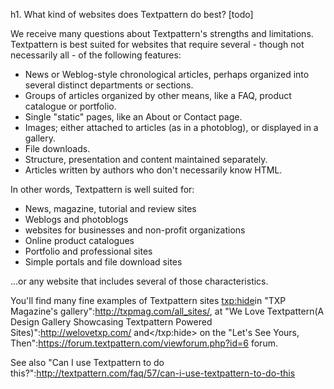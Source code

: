 h1. What kind of websites does Textpattern do best? [todo]

We receive many questions about Textpattern's strengths and limitations.  Textpattern is best suited for websites that require several - though not necessarily all - of the following features:

* News or Weblog-style chronological articles, perhaps organized into several distinct departments or sections.
* Groups of articles organized by other means, like a FAQ, product catalogue or portfolio.
* Single "static" pages, like an About or Contact page.
* Images; either attached to articles (as in a photoblog), or displayed in a gallery.
* File downloads.
* Structure, presentation and content maintained separately.
* Articles written by authors who don't necessarily know HTML.

In other words, Textpattern is well suited for:

* News, magazine, tutorial and review sites
* Weblogs and photoblogs
* websites for businesses and non-profit organizations
* Online product catalogues
* Portfolio and professional sites
* Simple portals and file download sites

...or any website that includes several of those characteristics.

You'll find many fine examples of Textpattern sites <txp:hide>in "TXP Magazine's gallery":http://txpmag.com/all_sites/, at "We Love Textpattern(A Design Gallery Showcasing Textpattern Powered Sites)":http://welovetxp.com/ and</txp:hide> on the "Let's See Yours, Then":https://forum.textpattern.com/viewforum.php?id=6 forum.

See also "Can I use Textpattern to do this?":http://textpattern.com/faq/57/can-i-use-textpattern-to-do-this
